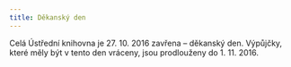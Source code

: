 ```yaml
---
title: Děkanský den
---
```

Celá Ústřední knihovna je 27. 10. 2016 zavřena – děkanský den. Výpůjčky, které
měly být v tento den vráceny, jsou prodlouženy do 1. 11. 2016.

